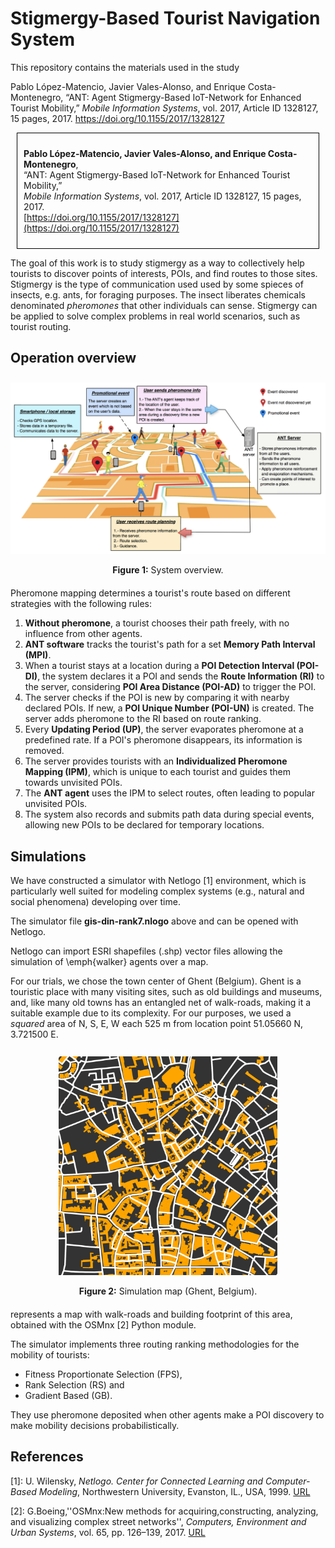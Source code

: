 # Stigmergy-Based Tourist Navigation System
This repository contains the materials used in the study 

Pablo López-Matencio, Javier Vales-Alonso, and Enrique Costa-Montenegro, “ANT: Agent Stigmergy-Based IoT-Network for Enhanced Tourist Mobility,” *Mobile Information Systems*, vol. 2017, Article ID 1328127, 15 pages, 2017. https://doi.org/10.1155/2017/1328127

<div style="border: 1px solid black; padding: 10px; margin: 10px;">

**Pablo López-Matencio, Javier Vales-Alonso, and Enrique Costa-Montenegro**,  
“ANT: Agent Stigmergy-Based IoT-Network for Enhanced Tourist Mobility,”  
*Mobile Information Systems*, vol. 2017, Article ID 1328127, 15 pages, 2017.  
[https://doi.org/10.1155/2017/1328127](https://doi.org/10.1155/2017/1328127)

</div>


The goal of this work is to study stigmergy as a way to collectively help tourists to discover points of interests, POIs, and find routes to those sites.
Stigmergy is the type of communication used used by some spieces of insects, e.g. ants, for foraging purposes. The insect liberates chemicals denominated *pheromones* that other individuals can sense. Stigmergy can be applied  to solve complex problems in real world scenarios, such as tourist routing.


## Operation overview

<!-- <br><br> -->
<div align="center" style="margin-top: 0.7cm; margin-bottom: 20px;">
  <img src="figs/PLMado.png" width="750">
  <p><b>Figure 1:</b> System overview.</p>
</div>
<!-- <br><br> -->

Pheromone mapping determines a tourist's route based on different strategies with the following rules:

1. **Without pheromone**, a tourist chooses their path freely, with no influence from other agents.
2. **ANT software** tracks the tourist's path for a set **Memory Path Interval (MPI)**.
3. When a tourist stays at a location during a **POI Detection Interval (POI-DI)**, the system declares it a POI and sends the **Route Information (RI)** to the server, considering **POI Area Distance (POI-AD)** to trigger the POI.
4. The server checks if the POI is new by comparing it with nearby declared POIs. If new, a **POI Unique Number (POI-UN)** is created. The server adds pheromone to the RI based on route ranking.
5. Every **Updating Period (UP)**, the server evaporates pheromone at a predefined rate. If a POI's pheromone disappears, its information is removed.
6. The server provides tourists with an **Individualized Pheromone Mapping (IPM)**, which is unique to each tourist and guides them towards unvisited POIs.
7. The **ANT agent** uses the IPM to select routes, often leading to popular unvisited POIs.
8. The system also records and submits path data during special events, allowing new POIs to be declared for temporary locations.

## Simulations
We have constructed a simulator with Netlogo [1] environment, which is particularly well suited for modeling complex systems (e.g., natural and social phenomena) developing over time. 

The simulator file **gis-din-rank7.nlogo** above and can be opened with Netlogo. 

Netlogo can import ESRI shapefiles (.shp) vector files allowing the simulation of \emph{walker} agents over a map.

For our trials, we chose the town center of Ghent (Belgium).
Ghent is a touristic place with many visiting sites, such as old buildings and museums, and, like many old towns has an entangled net of walk-roads, making it a suitable example due to its complexity.
For our purposes, we used a *squared* area 
of N, S, E, W each $525$ m from location point $51.05660$ N, $3.721500$ E. 

<div align="center" style="margin-top: 0.7cm; margin-bottom: 20px;">
  <img src="figs/gante.png" width="350">
  <p><b>Figure 2:</b> Simulation map (Ghent, Belgium).</p>
</div>

represents a map with walk-roads and building footprint of this area, obtained with the OSMnx [2] Python module.

The simulator implements three routing ranking methodologies for the mobility of tourists: 
- Fitness Proportionate Selection (FPS),
- Rank Selection (RS) and
- Gradient Based (GB).
  
They use pheromone deposited when other agents make a POI discovery to make mobility decisions probabilistically.

## References
[1]: U. Wilensky, *Netlogo. Center for Connected Learning and Computer-Based Modeling*, Northwestern University, Evanston, IL., USA, 1999. [URL](https://ccl.northwestern.edu/netlogo/)

[2]: G.Boeing,''OSMnx:New methods for acquiring,constructing, analyzing, and visualizing complex street networks'', *Computers, Environment and Urban Systems*, vol. 65, pp. 126–139, 2017. [URL](https://osmnx.readthedocs.io/en/stable/)
